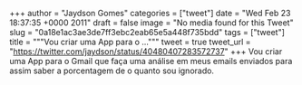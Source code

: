 
+++
author = "Jaydson Gomes"
categories = ["tweet"]
date = "Wed Feb 23 18:37:35 +0000 2011"
draft = false
image = "No media found for this Tweet"
slug = "0a18e1ac3ae3de7ff3ebc2eab65e5a448f735bdd"
tags = ["tweet"]
title = """Vou criar uma App para o ..."""
tweet = true
tweet_url = "https://twitter.com/jaydson/status/40480407283572737"
+++
Vou criar uma App para o Gmail que faça uma análise  em meus emails enviados para assim saber a porcentagem de o quanto sou ignorado.
